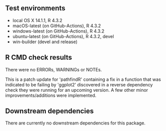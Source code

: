 ## Test environments
* local OS X 14.1.1, R 4.3.2
* macOS-latest (on GitHub-Actions), R 4.3.2
* windows-latest (on GitHub-Actions), R 4.3.2
* ubuntu-latest (on GitHub-Actions), R 4.3.2, devel
* win-builder (devel and release)

## R CMD check results
  There were no ERRORs, WARNINGs or NOTEs.
  
  This is a patch update for 'pathfindR' containing a fix in a function
  that was indicated to be failing by 'ggplot2' discovered in a reverse 
  dependency check they were running for an upcoming version. A few other minor 
  improvements/additions were implemented.
  
## Downstream dependencies
  There are currently no downstream dependencies for this package.

